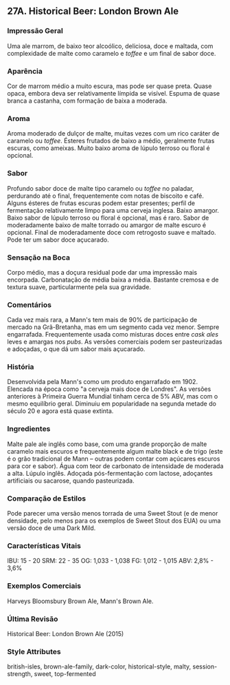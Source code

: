 ## 27A. Historical Beer: London Brown Ale

### Impressão Geral

Uma ale marrom, de baixo teor alcoólico, deliciosa, doce e maltada, com complexidade de malte como caramelo e *toffee* e um final de sabor doce.

### Aparência

Cor de marrom médio a muito escura, mas pode ser quase preta. Quase opaca, embora deva ser relativamente límpida se visível. Espuma de quase branca a castanha, com formação de baixa a moderada.

### Aroma

Aroma moderado de dulçor de malte, muitas vezes com um rico caráter de caramelo ou *toffee*. Ésteres frutados de baixo a médio, geralmente frutas escuras, como ameixas. Muito baixo aroma de lúpulo terroso ou floral é opcional.

### Sabor

Profundo sabor doce de malte tipo caramelo ou *toffee* no paladar, perdurando até o final, frequentemente com notas de biscoito e café. Alguns ésteres de frutas escuras podem estar presentes; perfil de fermentação relativamente limpo para uma cerveja inglesa. Baixo amargor. Baixo sabor de lúpulo terroso ou floral é opcional, mas é raro. Sabor de moderadamente baixo de malte torrado ou amargor de malte escuro é opcional. Final de moderadamente doce com retrogosto suave e maltado. Pode ter um sabor doce açucarado.

### Sensação na Boca

Corpo médio, mas a doçura residual pode dar uma impressão mais encorpada. Carbonatação de média baixa a média. Bastante cremosa e de textura suave, particularmente pela sua gravidade.

### Comentários

Cada vez mais rara, a Mann's tem mais de 90% de participação de mercado na Grã-Bretanha, mas em um segmento cada vez menor. Sempre engarrafada. Frequentemente usada como misturas doces entre *cask ales* leves e amargas nos *pubs*. As versões comerciais podem ser pasteurizadas e adoçadas, o que dá um sabor mais açucarado.

### História

Desenvolvida pela Mann's como um produto engarrafado em 1902. Elencada na época como "a cerveja mais doce de Londres". As versões anteriores à Primeira Guerra Mundial tinham cerca de 5% ABV, mas com o mesmo equilíbrio geral. Diminuiu em popularidade na segunda metade do século 20 e agora está quase extinta.

### Ingredientes

Malte pale ale inglês como base, com uma grande proporção de malte caramelo mais escuros e frequentemente algum malte black e de trigo (este é o grão tradicional de Mann – outras podem contar com açúcares escuros para cor e sabor). Água com teor de carbonato de intensidade de moderada a alta. Lúpulo inglês. Adoçada pós-fermentação com lactose, adoçantes artificiais ou sacarose, quando pasteurizada.

### Comparação de Estilos

Pode parecer uma versão menos torrada de uma Sweet Stout (e de menor densidade, pelo menos para os exemplos de Sweet Stout dos EUA) ou uma versão doce de uma Dark Mild.

### Características Vitais

IBU: 15 - 20
SRM: 22 - 35
OG: 1,033 - 1,038
FG: 1,012 - 1,015
ABV: 2,8% - 3,6%

### Exemplos Comerciais

Harveys Bloomsbury Brown Ale, Mann's Brown Ale.

### Última Revisão

Historical Beer: London Brown Ale (2015)

### Style Attributes

british-isles, brown-ale-family, dark-color, historical-style, malty, session-strength, sweet, top-fermented
